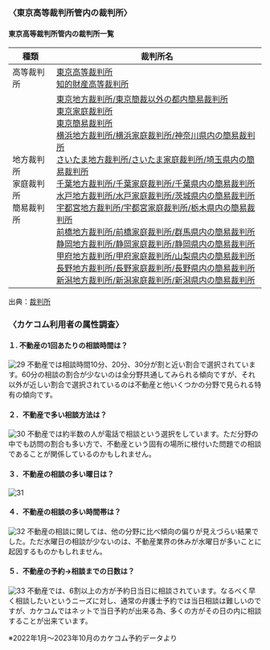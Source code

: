 <!-- カケコム活用のヒント【東京都】不動産編 -->

### 〈東京高等裁判所管内の裁判所〉
#### 東京高等裁判所管内の裁判所一覧
|  種類  |  裁判所名  |
| ---- | ---- |
|  高等裁判所  |  [東京高等裁判所](https://www.courts.go.jp/tokyo-h/index.html)<br>[知的財産高等裁判所](https://www.ip.courts.go.jp/index.html)  |
|  地方裁判所<br>家庭裁判所<br>簡易裁判所  |  [東京地方裁判所/東京簡裁以外の都内簡易裁判所](https://www.courts.go.jp/tokyo/index.html)<br>[東京家庭裁判所](https://www.courts.go.jp/tokyo-f/index.html)<br>[東京簡易裁判所](https://www.courts.go.jp/tokyo-s/index.html)<br>[横浜地方裁判所/横浜家庭裁判所/神奈川県内の簡易裁判所](https://www.courts.go.jp/yokohama/index.html)<br>[さいたま地方裁判所/さいたま家庭裁判所/埼玉県内の簡易裁判所](https://www.courts.go.jp/saitama/index.html)<br>[千葉地方裁判所/千葉家庭裁判所/千葉県内の簡易裁判所](https://www.courts.go.jp/chiba/index.html)<br>[水戸地方裁判所/水戸家庭裁判所/茨城県内の簡易裁判所](https://www.courts.go.jp/mito/index.html)<br>[宇都宮地方裁判所/宇都宮家庭裁判所/栃木県内の簡易裁判所](https://www.courts.go.jp/utsunomiya/index.html)<br>[前橋地方裁判所/前橋家庭裁判所/群馬県内の簡易裁判所](https://www.courts.go.jp/maebashi/index.html)<br>[静岡地方裁判所/静岡家庭裁判所/静岡県内の簡易裁判所](https://www.courts.go.jp/shizuoka/index.html)<br>[甲府地方裁判所/甲府家庭裁判所/山梨県内の簡易裁判所](https://www.courts.go.jp/koufu/index.html)<br>[長野地方裁判所/長野家庭裁判所/長野県内の簡易裁判所](https://www.courts.go.jp/nagano/index.html)<br>[新潟地方裁判所/新潟家庭裁判所/新潟県内の簡易裁判所](https://www.courts.go.jp/niigata/index.html)  |

出典：[裁判所](https://www.courts.go.jp/courthouse/map/map_list/index.html)

### 〈カケコム利用者の属性調査〉
#### １. 不動産の1回あたりの相談時間は？
![29](https://github.com/kakekomu/unique-contents/assets/116237570/5af86b90-fbbd-4aa8-a594-e6198866de4d)
不動産では相談時間10分、20分、30分が割と近い割合で選択されています。60分の相談の割合が少ないのは全分野共通してみられる傾向ですが、それ以外が近しい割合で選択されているのは不動産と他いくつかの分野で見られる特有の傾向です。

#### ２．不動産で多い相談方法は？
![30](https://github.com/kakekomu/unique-contents/assets/116237570/a8186151-734d-4009-99b0-5e7e92dc07f2)
不動産では約半数の人が電話で相談という選択をしています。ただ分野の中でも訪問の割合も多い方で、不動産という固有の場所に根付いた問題での相談であることが関係しているのかもしれません。

#### ３．不動産の相談の多い曜日は？　
![31](https://github.com/kakekomu/unique-contents/assets/116237570/8f35b4ec-11ed-4bed-a59e-6edc0350be1a)
#### ４．不動産の相談の多い時間帯は？
![32](https://github.com/kakekomu/unique-contents/assets/116237570/0470b4f3-fa7b-4170-a412-f5d560649bf0)
不動産の相談に関しては、他の分野に比べ傾向の偏りが見えづらい結果でした。ただ水曜日の相談が少ないのは、不動産業界の休みが水曜日が多いことに起因するものかもしれません。

#### ５．不動産の予約→相談までの日数は？
![33](https://github.com/kakekomu/unique-contents/assets/116237570/90306598-d561-4ebf-b46a-b8403116eb5f)
不動産では、6割以上の方が予約日当日に相談されています。なるべく早く相談したいというニーズに対し、通常の弁護士予約では当日相談は難しいのですが、カケコムではネットで当日予約が出来る為、多くの方がその日の内に相談することが出来ています。

※2022年1月～2023年10月のカケコム予約データより

